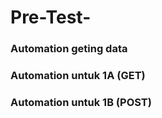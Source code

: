 # Pre-Test-


### Automation geting data

### Automation untuk 1A (GET)

### Automation untuk 1B (POST)

